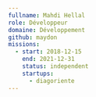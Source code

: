 ```yaml
---
fullname: Mahdi Hellal
role: Développeur
domaine: Développement
github: maydon
missions:
  - start: 2018-12-15
    end: 2021-12-31
    status: independent
    startups:
      - diagoriente
---
```

